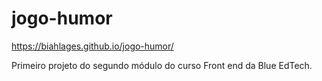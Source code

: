 # jogo-humor
https://biahlages.github.io/jogo-humor/

Primeiro projeto do segundo módulo do curso Front end da Blue EdTech.
